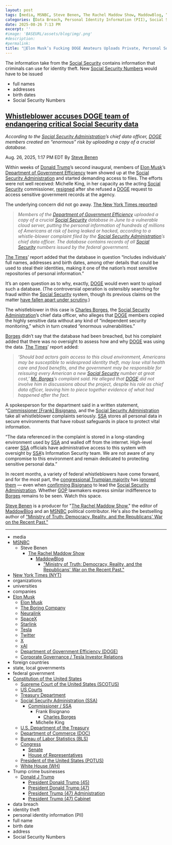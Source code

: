 ```yaml
---
layout: post
tags: [media, MSNBC, Steve Benen, The Rachel Maddow Show, MaddowBlog, “Ministry of Truth – Democracy Reality and the Republicans’ War on the Recent Past.”, New York Times (NYT), organizations, universities, companies, Elon Musk, Elon Musk, The Boring Company, Neuralink, SpaceX, Starlink, Tesla, Twitter, X, xAI, Department of Government Efficiency (DOGE), Corporate Governance / Tesla Investor Relations, foreign countries, state local governments, federal government, Constitution of the United States, Supreme Court of the United States (SCOTUS), US Courts, Treasury Department, Social Security Administration (SSA), Michelle King, Frank Bisignano, Charles Borges, U.S. Department of the Treasury, Department of Commerce (DOC), Bureau of Labor Statistics (BLS), Congress, Senate, House of Representatives, President of the United States (POTUS), White House (WH), Trump crime businesses, Donald J Trump, President Donald Trump (45), President Donald Trump (47), President Trump (47) Administration, President Trump (47) Cabinet, data breach, identity theft, personal identity information (PII), full name, birth date, address, Social Security Numbers]
categories: [Data Breach, Personal Identity Information (PII), Social Security Administration (SSA), Donald Trump, Department of Government Efficiency (DOGE), Elon Musk]
date: 2025-08-26 7:13 PM
excerpt: ''
#image: 'BASEURL/assets/blog/img/.png'
#description:
#permalink:
title: "🚨Elon Musk’s Fucking DOGE Amateurs Uploads Private, Personal Social Security Information to a Vulnerable Cloud Server. Identity Theft is Easy-Peasy! 🚨"
---
```


The information take from the [Social Security](https://www.ssa.gov/) contains information that criminals can use for identity theft. New [Social Security Numbers](https://www.ssa.gov/) would have to be issued 

- full names 
- addresses 
- birth dates
- Social Security Numbers

## [Whistleblower accuses DOGE team of endangering critical Social Security data](https://www.msnbc.com/rachel-maddow-show/maddowblog/whistleblower-accuses-doge-team-endangering-critical-social-security-d-rcna227264)

*According to the [Social Security Administration](https://www.ssa.gov/)’s chief data officer, [DOGE](https://doge.gov/) members created an “enormous” risk by uploading a copy of a crucial database.*

Aug. 26, 2025, 1:17 PM EDT
By [Steve Benen](https://www.msnbc.com/author/steve-benen-ncpn433601)

Within weeks of [Donald Trump](https://www.msnbc.com/rachel-maddow-show/maddowblog/trump-militarized-cities-lot-people-are-saying-maybe-d-dictator-rcna227039)’s second inaugural, members of [Elon Musk](https://www.msnbc.com/opinion/msnbc-opinion/elon-musk-third-party-republican-problems-rcna217847)’s [Department of Government Efficiency](https://doge.gov/) team showed up at the [Social Security Administration](https://www.ssa.gov/) and started demanding access to files. The efforts were not well received: Michelle King, in her capacity as the acting [Social Security](https://www.ssa.gov/) commissioner, [resigned](https://www.nbcnews.com/politics/doge/top-social-security-official-steps-disagreement-doge-sensitive-data-rcna192530) after she refused a [DOGE](https://doge.gov/) request to access sensitive government records at the agency.

The underlying concern did not go away. [The New York Times reported](https://www.nytimes.com/2025/08/26/us/politics/doge-social-security-data.html):

> *Members of the [Department of Government Efficiency](https://doge.gov/) uploaded a copy of a crucial [Social Security](https://www.ssa.gov/) database in June to a vulnerable cloud server, putting the personal information of hundreds of millions of Americans at risk of being leaked or hacked, according to a whistle-blower complaint filed by the [Social Security Administration](https://www.ssa.gov/)’s chief data officer. The database contains records of all [Social Security](https://www.ssa.gov/) numbers issued by the federal government.*

[The Times](https://www.nytimes.com/)’ report added that the database in question “includes individuals’ full names, addresses and birth dates, among other details that could be used to steal their identities, making it one of the nation’s most sensitive repositories of personal information.”

It’s an open question as to why, exactly, [DOGE](https://doge.gov/) would even want to upload such a database. (The controversial operation is ostensibly searching for fraud within the [Social Security](https://www.ssa.gov/) system, though its previous claims on the matter [have fallen apart under scrutiny](https://www.msnbc.com/rachel-maddow-show/maddowblog/jd-vance-peddles-familiar-false-claim-social-security-hotline-rcna199565).)

The whistleblower in this case is [Charles Borges](https://www.linkedin.com/in/cjborges/), the [Social Security Administration](https://www.ssa.gov/)’s chief data officer, who alleges that [DOGE](https://doge.gov/) members copied the highly sensitive data without any kind of “independent security monitoring,” which in turn created “enormous vulnerabilities.”

[Borges](https://www.linkedin.com/in/cjborges/) didn’t say that the database had been breached, but his complaint added that there was no oversight to assess how and why [DOGE](https://doge.gov/) was using the data. [The Times](https://www.nytimes.com/)’ report added:

> *‘Should bad actors gain access to this cloud environment, Americans may be susceptible to widespread identity theft, may lose vital health care and food benefits, and the government may be responsible for reissuing every American a new [Social Security](https://www.ssa.gov/) number at great cost,’ [Mr. Borges](https://www.linkedin.com/in/cjborges/)’s complaint said. He alleged that [DOGE](https://doge.gov/) did not involve him in discussions about the project, despite his role as chief data officer, leaving him to piece together evidence of what had happened after the fact.*

A spokesperson for the department said in a written statement, “[Commissioner \[Frank\] Bisignano](https://www.ssa.gov/agency/commissioner/), and the [Social Security Administration](https://www.ssa.gov/) take all whistleblower complaints seriously. [SSA](https://www.ssa.gov/) stores all personal data in secure environments that have robust safeguards in place to protect vital information.

“The data referenced in the complaint is stored in a long-standing environment used by [SSA](https://www.ssa.gov/) and walled off from the internet. High-level career [SSA](https://www.ssa.gov/) officials have administrative access to this system with oversight by [SSA](https://www.ssa.gov/)’s Information Security team. We are not aware of any compromise to this environment and remain dedicated to protecting sensitive personal data.”

In recent months, a variety of federal whistleblowers have come forward, and for the most part, the [congressional Trumpian majority](https://www.congress.gov/) has [ignored them](https://www.msnbc.com/rachel-maddow-show/maddowblog/chuck-grassley-national-whistleblower-day-rcna222229) — even when [confirming Bisignano](https://www.msnbc.com/rachel-maddow-show/maddowblog/republicans-confirm-trumps-divisive-choice-lead-social-security-admini-rcna205301) to lead the [Social Security Administration](https://www.ssa.gov/). Whether [GOP](https://www.gop.com/) lawmakers express similar indifference to [Borges](https://www.linkedin.com/in/cjborges/) remains to be seen. Watch this space.

[Steve Benen](https://www.msnbc.com/author/steve-benen-ncpn433601) is a producer for "[The Rachel Maddow Show](https://www.msnbc.com/rachel-maddow-show)," the editor of [MaddowBlog](https://www.msnbc.com/rachel-maddow-show) and an [MSNBC](https://www.msnbc.com/) political contributor. He's also the bestselling author of ["Ministry of Truth: Democracy, Reality, and the Republicans' War on the Recent Past."](https://www.harpercollins.com/products/ministry-of-truth-steve-benen)

----
- media
- [MSNBC](https://www.msnbc.com/)
    - Steve Benen
        - [The Rachel Maddow Show](https://www.msnbc.com/rachel-maddow-show)
            - [MaddowBlog](https://www.msnbc.com/rachel-maddow-show) 
                - ["Ministry of Truth: Democracy, Reality, and the Republicans' War on the Recent Past."](https://www.harpercollins.com/products/ministry-of-truth-steve-benen)
- [New York Times (NYT)](https://www.nytimes.com/)
- organizations 
- universities 
- companies 
- [Elon Musk](https://ir.tesla.com/corporate/elon-musk)
    - [Elon Musk](https://x.com/elonmusk/)
    - [The Boring Company](https://www.boringcompany.com/)
    - [Neuralink](https://neuralink.com/)
    - [SpaceX](https://www.spacex.com/)
    - [Starlink](https://www.starlink.com/)
    - [Tesla](https://www.tesla.com/)
    - [Twitter](https://twitter.com/)
    - [ X ](https://x.com/)
    - [xAI](https://x.ai/) 
    - [Department of Government Efficiency (DOGE)](https://www.doge.gov/)
    - [Corporate Governance / Tesla Investor Relations](https://ir.tesla.com/corporate)
- foreign countries
- state, local governments 
- federal government 
- [Constitution of the United States](https://constitution.congress.gov/)
    - [Supreme Court of the United States (SCOTUS)](https://www.supremecourt.gov/)
    - [US Courts](https://www.uscourts.gov/)
    - [Treasury Department](https://home.treasury.gov/)
    - [Social Security Administration (SSA)](https://www.ssa.gov/)
        - [Commissioner / SSA](https://www.ssa.gov/agency/commissioner/)
            - Frank Bisignano 
                - [Charles Borges](https://www.linkedin.com/in/cjborges/)
            - Michelle King 
    - [U.S. Department of the Treasury](https://home.treasury.gov/)
    - [Department of Commerce (DOC)](https://www.commerce.gov/)
    - [Bureau of Labor Statistics (BLS)](https://www.bls.gov/)
    - [Congress](https://www.congress.gov/)
        - [Senate](https://www.senate.gov/)
        - [House of Representatives](https://www.house.gov/)
    - [President of the United States (POTUS)](https://www.whitehouse.gov/)
    - [White House (WH)](https://www.whitehouse.gov/)
- Trump crime businesses 
    - [Donald J Trump](https://www.donaldjtrump.com/)
         - [President Donald Trump (45)](https://trumpwhitehouse.archives.gov/)
        - [President Donald Trump (47)](https://www.whitehouse.gov/administration/donald-j-trump/)
        - [President Trump (47) Administration](https://www.whitehouse.gov/administration/)
        - [President Trump (47) Cabinet](https://www.whitehouse.gov/administration/the-cabinet/)
- data breach 
- identity theft 
- personal identity information (PII)
- full name
- birth date
- address 
- Social Security Numbers 
